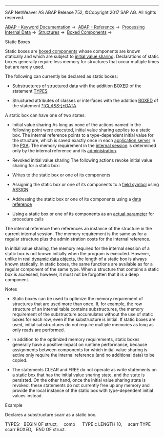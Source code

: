   

* * *

SAP NetWeaver AS ABAP Release 752, ©Copyright 2017 SAP AG. All rights reserved.

[ABAP - Keyword Documentation](https://help.sap.com/doc/abapdocu_752_index_htm/7.52/en-US/abenabap.htm) →  [ABAP - Reference](https://help.sap.com/doc/abapdocu_752_index_htm/7.52/en-US/abenabap_reference.htm) →  [Processing Internal Data](https://help.sap.com/doc/abapdocu_752_index_htm/7.52/en-US/abenabap_data_working.htm) →  [Structures](https://help.sap.com/doc/abapdocu_752_index_htm/7.52/en-US/abendata_objects_structure.htm) →  [Boxed Components](https://help.sap.com/doc/abapdocu_752_index_htm/7.52/en-US/abenboxed_components.htm) → 

Static Boxes

Static boxes are [boxed components](https://help.sap.com/doc/abapdocu_752_index_htm/7.52/en-US/abenboxed_components.htm) whose components are known statically and which are subject to [initial value sharing](https://help.sap.com/doc/abapdocu_752_index_htm/7.52/en-US/abeninitial_value_sharing_glosry.htm "Glossary Entry"). Declarations of static boxes generally require less memory for structures that occur multiple times but are rarely used.

The following can currently be declared as static boxes:

-   Substructures of structured data with the addition [BOXED](https://help.sap.com/doc/abapdocu_752_index_htm/7.52/en-US/abaptypes_boxed.htm) of the statement [TYPES](https://help.sap.com/doc/abapdocu_752_index_htm/7.52/en-US/abaptypes.htm)

-   Structured attributes of classes or interfaces with the addition [BOXED](https://help.sap.com/doc/abapdocu_752_index_htm/7.52/en-US/abapdata_boxed.htm) of the statement [*\[*CLASS-*\]*DATA](https://help.sap.com/doc/abapdocu_752_index_htm/7.52/en-US/abapdata.htm).

A static box can have one of two states:

-   Initial value sharing
    As long as none of the actions named in the following point were executed, initial value sharing applies to a static box. The internal reference points to a type-dependent initial value for the structure, which is saved exactly once in each [application server](https://help.sap.com/doc/abapdocu_752_index_htm/7.52/en-US/abenapplication_server_glosry.htm "Glossary Entry") in the [PXA](https://help.sap.com/doc/abapdocu_752_index_htm/7.52/en-US/abenpxa_glosry.htm "Glossary Entry"). The memory requirement in the [internal session](https://help.sap.com/doc/abapdocu_752_index_htm/7.52/en-US/abeninternal_session_glosry.htm "Glossary Entry") is determined only by the internal reference and its [administration](https://help.sap.com/doc/abapdocu_752_index_htm/7.52/en-US/abenmemory_consumption.htm).

-   Revoked initial value sharing
    The following actions revoke initial value sharing for a static box:

-   Writes to the static box or one of its components

-   Assigning the static box or one of its components to a [field symbol](https://help.sap.com/doc/abapdocu_752_index_htm/7.52/en-US/abenfield_symbol_glosry.htm "Glossary Entry") using [ASSIGN](https://help.sap.com/doc/abapdocu_752_index_htm/7.52/en-US/abapassign.htm)

-   Addressing the static box or one of its components using a [data reference](https://help.sap.com/doc/abapdocu_752_index_htm/7.52/en-US/abendata_reference_glosry.htm "Glossary Entry")

-   Using a static box or one of its components as an [actual parameter](https://help.sap.com/doc/abapdocu_752_index_htm/7.52/en-US/abenactual_parameter_glosry.htm "Glossary Entry") for procedure calls

The internal reference then references an instance of the structure in the current internal session. The memory requirement is the same as for a regular structure plus the administration costs for the internal reference.

In initial value sharing, the memory required for the internal session of a static box is not known initially when the program is executed. However, unlike in real [dynamic data objects](https://help.sap.com/doc/abapdocu_752_index_htm/7.52/en-US/abendynamic_data_object_glosry.htm "Glossary Entry"), the length of a static box is always known statically. In static boxes, the same functions are available as for a regular component of the same type. When a structure that contains a static box is accessed, however, it must not be forgotten that it is a deep component.

Notes

-   Static boxes can be used to optimize the memory requirement of structures that are used more than once. If, for example, the row structure of an internal table contains substructures, the memory requirement of the substructure accumulates without the use of static boxes for each row, even if the substructure is initial. If static boxes are used, initial substructures do not require multiple memories as long as only reads are performed.

-   In addition to the optimized memory requirements, static boxes generally have a positive impact on runtime performance, because assignments between components for which initial value sharing is active only require the internal reference (and no additional data) to be copied.

-   The statements CLEAR and FREE do not operate as write statements on a static box that has the initial value sharing state, and the state is persisted. On the other hand, once the initial value sharing state is revoked, these statements do not currently free up any memory and provide the local instance of the static box with type-dependent initial values instead.

Example

Declares a substructure scarr as a static box.

TYPES:
  BEGIN OF struct,
    comp      TYPE c LENGTH 10,
    scarr TYPE scarr BOXED,
  END OF struct.